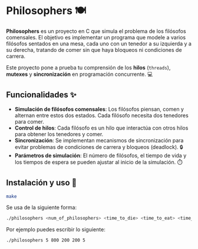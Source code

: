 # Philosophers 🍽️

**Philosophers** es un proyecto en C que simula el problema de los filósofos comensales.
El objetivo es implementar un programa que modele a varios filósofos sentados en una mesa, cada uno con un tenedor a su izquierda y a su derecha, tratando de comer sin que haya bloqueos ni condiciones de carrera.

Este proyecto pone a prueba tu comprensión de los **hilos** (`threads`), **mutexes** y **sincronización** en programación concurrente. 💻

## Funcionalidades ✨

- **Simulación de filósofos comensales**: Los filósofos piensan, comen y alternan entre estos dos estados. Cada filósofo necesita dos tenedores para comer.
- **Control de hilos**: Cada filósofo es un hilo que interactúa con otros hilos para obtener los tenedores y comer.
- **Sincronización**: Se implementan mecanismos de sincronización para evitar problemas de condiciones de carrera y bloqueos (deadlock). 🔒
- **Parámetros de simulación**: El número de filósofos, el tiempo de vida y los tiempos de espera se pueden ajustar al inicio de la simulación. ⏱️

## Instalación y uso 🚀
```bash
make
```
Se usa de la siguiente forma:
```bash
./philosophers <num_of_philosophers> <time_to_die> <time_to_eat> <time_to_sleep> [optional: num_of_times_each_philosopher_must_eat]
```
Por ejemplo puedes escribir lo siguiente:
```bash
./philosophers 5 800 200 200 5
```
